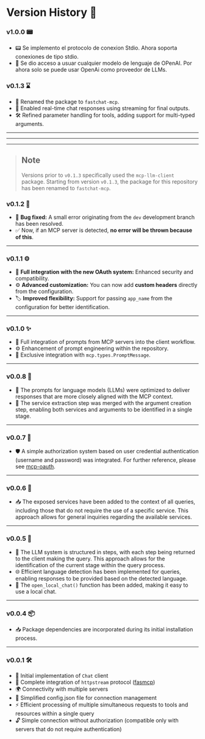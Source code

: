 # Version History 🚀

### v1.0.0 📟

- 📟 Se implemento el protocolo de conexion Stdio. Ahora soporta conexiones de tipo stdio.
- 👾 Se dio acceso a usuar cualquier modelo de lenguaje de OPenAI. Por ahora solo se puede usar OpenAi como proveedor de LLMs.


### v0.1.3 ⌛️

- 🔧 Renamed the package to `fastchat-mcp`.
- 💬 Enabled real-time chat responses using streaming for final outputs.
- 🛠️ Refined parameter handling for tools, adding support for multi-typed arguments.

---
---
---

> ## Note
>
> Versions prior to `v0.1.3` specifically used the `mcp-llm-client` package. Starting from version `v0.1.3`, the package for this repository has been renamed to `fastchat-mcp`.

### v0.1.2 🔧

- 🐞 **Bug fixed:** A small error originating from the `dev` development branch has been resolved.
- ✅ Now, if an MCP server is detected, **no error will be thrown because of this**.

---

### v0.1.1 ⚙️

- 🔐 **Full integration with the new OAuth system:** Enhanced security and compatibility.
- ⚙️ **Advanced customization:** You can now add **custom headers** directly from the configuration.
- 🏷️ **Improved flexibility:** Support for passing `app_name` from the configuration for better identification.

---

### v0.1.0 ✨

- 🌟 Full integration of prompts from MCP servers into the client workflow.
- ⚙️ Enhancement of prompt engineering within the repository.
- 🔗 Exclusive integration with `mcp.types.PromptMessage`.

---

### v0.0.8 🎯

- 🚀 The prompts for language models (LLMs) were optimized to deliver responses that are more closely aligned with the MCP context.
- 🔄 The service extraction step was merged with the argument creation step, enabling both services and arguments to be identified in a single stage.

---

### v0.0.7 🔐

- 🛡️ A simple authorization system based on user credential authentication (username and password) was integrated. For further reference, please see [mcp-oauth](https://github.com/rb58853/mcp-oauth).

---

### v0.0.6 📡

- 📥 The exposed services have been added to the context of all queries, including those that do not require the use of a specific service. This approach allows for general inquiries regarding the available services.

---

### v0.0.5 🧩

- 📑 The LLM system is structured in steps, with each step being returned to the client making the query. This approach allows for the identification of the current stage within the query process.
- 🌐 Efficient language detection has been implemented for queries, enabling responses to be provided based on the detected language.
- 💬 The `open_local_chat()` function has been added, making it easy to use a local chat.

---

### v0.0.4 📦

- 📥 Package dependencies are incorporated during its initial installation process.

---

### v0.0.1 🛠️

- 🚀 Initial implementation of `Chat` client
- 🔗 Complete integration of `httpstream` protocol ([fasmcp](https://github.com/modelcontextprotocol/python-sdk))
- 🌍 Connectivity with multiple servers
- 🔧 Simplified config.json file for connection management
- ⚡ Efficient processing of multiple simultaneous requests to tools and resources within a single query
- 🔓 Simple connection without authorization (compatible only with servers that do not require authentication)
